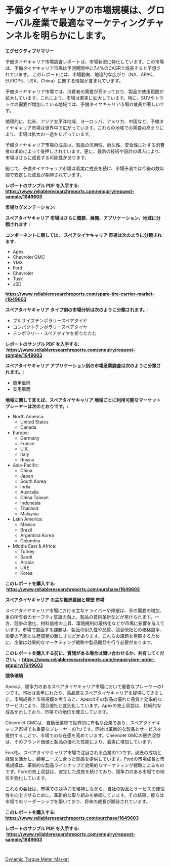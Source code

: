 <p><h1>予備タイヤキャリアの市場規模は、グローバル産業で最適なマーケティングチャンネルを明らかにします。</h1></p><p><strong>エグゼクティブサマリー</strong></p>
<p><p>予備タイヤキャリア市場調査レポートは、市場状況に特化しています。この市場は、予備タイヤキャリア市場は予測期間中に7.4%のCAGRで成長すると予想されています。 このレポートには、市場動向、地理的な広がり（NA、APAC、EUROPE、USA、China）に関する情報が含まれています。</p><p>予備タイヤキャリア市場では、消費者の需要が高まっており、製品の使用範囲が拡大しています。これにより、市場は着実に拡大しています。特に、SUVやトラックの需要が増加している地域では、予備タイヤキャリア市場の成長が著しいです。</p><p>地理的に、北米、アジア太平洋地域、ヨーロッパ、アメリカ、中国など、予備タイヤキャリア市場は世界中で広がっています。これらの地域での需要の高まりにより、市場は拡大の一途をたどっています。</p><p>予備タイヤキャリア市場の成長は、製品の汎用性、耐久性、安全性に対する消費者の求めによって後押しされています。更に、最新の技術や設計の導入により、市場はさらに成長する可能性があります。</p><p>総じて、予備タイヤキャリア市場は着実に成長を続け、市場予測では今後の数年間で安定した成長が期待されています。</p></p>
<p><strong>レポートのサンプル PDF を入手する: <a href="https://www.reliableresearchreports.com/enquiry/request-sample/1649603">https://www.reliableresearchreports.com/enquiry/request-sample/1649603</a></strong></p>
<p><strong>市場セグメンテーション:</strong></p>
<p><strong> スペアタイヤキャリア 市場はさらに概要、展開、アプリケーション、地域に分類されます :</strong></p>
<p><strong>コンポーネントに関しては、 スペアタイヤキャリア 市場は次のように分類されます: &nbsp;</strong></p>
<p><ul><li>Apex</li><li>Chevrolet GMC</li><li>YMX</li><li>Ford</li><li>Chevrolet</li><li>Tusk</li><li>JSD</li></ul></p>
<p><strong><a href="https://www.reliableresearchreports.com/spare-tire-carrier-market-r1649603">https://www.reliableresearchreports.com/spare-tire-carrier-market-r1649603</a></strong></p>
<p><strong> スペアタイヤキャリア タイプ別の市場分析は次のように分類されます。:</strong></p>
<p><ul><li>フルサイズテンポラリースペアタイヤ</li><li>コンパクトテンポラリースペアタイヤ</li><li>テンポラリー・スペアタイヤを折りたたむ</li></ul></p>
<p><strong>レポートのサンプル PDF を入手する: &nbsp;<a href="https://www.reliableresearchreports.com/enquiry/request-sample/1649603">https://www.reliableresearchreports.com/enquiry/request-sample/1649603</a></strong></p>
<p><strong> スペアタイヤキャリア アプリケーション別の市場産業調査は次のように分類されます。:</strong></p>
<p><ul><li>商用車両</li><li>乗用車両</li></ul></p>
<p><strong>地域に関して言えば、スペアタイヤキャリア 地域ごとに利用可能なマーケットプレーヤーは次のとおりです。:</strong></p>
<p><ul>
    <li>
        North America:
        <ul>
            <li>United States</li>
            <li>Canada</li>
        </ul>
    </li>
    <li>
        Europe:
        <ul>
            <li>Germany</li>
            <li>France</li>
            <li>U.K.</li>
            <li>Italy</li>
            <li>Russia</li>
        </ul>
    </li>
    <li>
        Asia-Pacific:
        <ul>
            <li>China</li>
            <li>Japan</li>
            <li>South Korea</li>
            <li>India</li>
            <li>Australia</li>
            <li>China Taiwan</li>
            <li>Indonesia</li>
            <li>Thailand</li>
            <li>Malaysia</li>
        </ul>
    </li>
    <li>
        Latin America:
        <ul>
            <li>Mexico</li>
            <li>Brazil</li>
            <li>Argentina Korea</li>
            <li>Colombia</li>
        </ul>
    </li>
    <li>
        Middle East & Africa:
        <ul>
            <li>Turkey</li>
            <li>Saudi</li>
            <li>Arabia</li>
            <li>UAE</li>
            <li>Korea</li>
        </ul>
    </li>
    </ul></p>
<p><strong>このレポートを購入する: &nbsp;<a href="https://www.reliableresearchreports.com/purchase/1649603">https://www.reliableresearchreports.com/purchase/1649603</a></strong></p>
<p><strong>スペアタイヤキャリア の主な推進要因と障壁 市場</strong></p>
<p><p>スペアタイヤキャリア市場における主なドライバーや障壁は、車の需要の増加、車の所有者のセーフティ意識の向上、製品の技術革新などが挙げられます。一方、競争の激化、材料価格の上昇、環境規制の厳格化などが市場に影響を与えています。市場で直面する課題は、製品の耐久性や品質、競合他社との価格競争、需要の予測と生産調整の難しさなどがあります。これらの課題を克服するために、企業は効果的なマーケティング戦略や製品開発を行う必要があります。</p></p>
<p><strong>このレポートを購入する前に、質問がある場合は問い合わせるか、共有してください。:&nbsp; <a href="https://www.reliableresearchreports.com/enquiry/pre-order-enquiry/1649603">https://www.reliableresearchreports.com/enquiry/pre-order-enquiry/1649603</a></strong></p>
<p><strong>競争環境</strong></p>
<p><p>Apexは、競争力のあるスペアタイヤキャリア市場において重要なプレーヤーの1つです。同社は長年にわたり、高品質なスペアタイヤキャリアを提供してきました。市場成長と市場規模を考えると、Apexはその製品の優れた品質と効率的なサービスにより、競合他社と差別化しています。Apexの売上収益は、持続的な成長を示しており、市場での地位を確立しています。</p><p>Chevrolet GMCは、自動車業界で世界的に有名な企業であり、スペアタイヤキャリア市場でも重要なプレーヤーの1つです。同社は革新的な製品とサービスを提供することで、市場での存在感を高めています。Chevrolet GMCの販売収益は、そのブランド価値と製品の優れた性能により、着実に増加しています。</p><p>Fordも、スペアタイヤキャリア市場で注目される企業の1つです。過去の成功と経験を活かし、顧客ニーズに合った製品を提供しています。Fordの市場成長と市場規模は、革新的な製品ラインナップと効果的なマーケティング戦略によるものです。Fordの売上収益は、安定した成長を続けており、競争力のある市場での地位を強化しています。</p><p>これらの会社は、市場での競争力を維持しながら、自社の製品とサービスの優位性を向上させるために、革新的な取り組みを継続しています。その結果、彼らは市場でのリーダーシップを築いており、将来の成長が期待されています。</p></p>
<p><strong>このレポートを購入する: &nbsp; <a href="https://www.reliableresearchreports.com/purchase/1649603">https://www.reliableresearchreports.com/purchase/1649603</a></strong></p>
<p><strong>レポートのサンプル PDF を入手する: &nbsp;<a href="https://www.reliableresearchreports.com/enquiry/request-sample/1649603">https://www.reliableresearchreports.com/enquiry/request-sample/1649603</a></strong><strong></strong></p>
<p>&nbsp;</p>
<p><p><a href="https://github.com/Sinjinluong3e0awx2m195k76/Market-Research-Report-List-2/blob/main/dynamic-torque-meter-market.md">Dynamic Torque Meter Market</a></p></p>